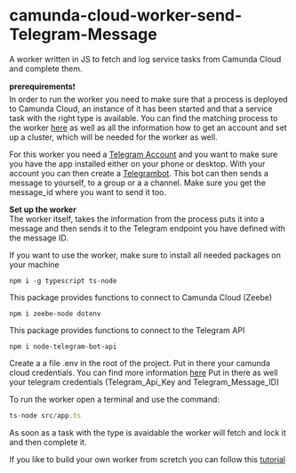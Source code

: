 # camunda-cloud-worker-send-Telegram-Message
A worker written in JS to fetch and log service tasks from Camunda Cloud and complete them. 

 **prerequirements**:exclamation: \
In order to run the worker you need to make sure that a process is deployed to Camunda Cloud, an instance of it has been started and that a service task with the right type is available. You can find the matching process to the worker [here](https://github.com/Nlea/camunda-cloud-corona-update-process) as well as all the information how to get an account and set up a cluster, which will be needed for the worker as well.


For this worker you need a [Telegram Account](https://telegram.org/) and you want to make sure you have the app installed either on your phone or desktop. With your account you can then create a [Telegrambot](https://core.telegram.org/bots#6-botfather). This bot can then sends a message to yourself, to a group or a a channel. Make sure you get the message_id where you want to send it too.


**Set up the worker** \
The worker itself, takes the information from the process puts it into a message and then sends it to the Telegram endpoint you have defined with the message ID. 


If you want to use the worker, make sure to install all needed packages on your machine 

```
npm i -g typescript ts-node
```

This package provides functions to connect to Camunda Cloud (Zeebe)
```
npm i zeebe-node dotenv
```

This package provides functions to connect to the Telegram API
```
npm i node-telegram-bot-api

```
Create a a file .env in the root of the project. 
Put in there your camunda cloud credentials. You can find more information [here](https://docs.camunda.io/docs/guides/setting-up-development-project#configure-connection)
Put in there as well your telegram credentials (Telegram_Api_Key and Telegram_Message_ID)





To run the worker open a terminal and use the command:

```javascript
ts-node src/app.ts
```
As soon as a task with the type is avaidable the worker will fetch and lock it and then complete it. 

If you like to build your own worker from scretch you can follow this [tutorial](https://docs.camunda.io/docs/guides/setting-up-development-project)
